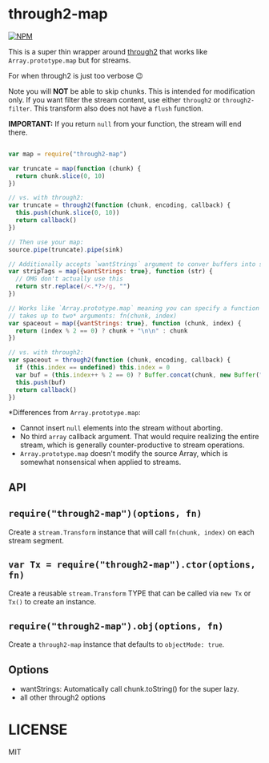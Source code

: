 through2-map
============

[![NPM](https://nodei.co/npm/through2-map.png)](https://nodei.co/npm/through2-map/)

This is a super thin wrapper around [through2](http://npm.im/through2) that works like `Array.prototype.map` but for streams.

For when through2 is just too verbose :wink:

Note you will **NOT** be able to skip chunks. This is intended for modification only. If you want filter the stream content, use either `through2` or `through2-filter`. This transform also does not have a `flush` function.

**IMPORTANT:** If you return `null` from your function, the stream will end there.

```js

var map = require("through2-map")

var truncate = map(function (chunk) {
  return chunk.slice(0, 10)
})

// vs. with through2:
var truncate = through2(function (chunk, encoding, callback) {
  this.push(chunk.slice(0, 10))
  return callback()
})

// Then use your map:
source.pipe(truncate).pipe(sink)

// Additionally accepts `wantStrings` argument to conver buffers into strings
var stripTags = map({wantStrings: true}, function (str) {
  // OMG don't actually use this
  return str.replace(/<.*?>/g, "")
})

// Works like `Array.prototype.map` meaning you can specify a function that
// takes up to two* arguments: fn(chunk, index)
var spaceout = map({wantStrings: true}, function (chunk, index) {
  return (index % 2 == 0) ? chunk + "\n\n" : chunk
})

// vs. with through2:
var spaceout = through2(function (chunk, encoding, callback) {
  if (this.index == undefined) this.index = 0
  var buf = (this.index++ % 2 == 0) ? Buffer.concat(chunk, new Buffer("\n\n")) : chunk
  this.push(buf)
  return callback()
})

```

*Differences from `Array.prototype.map`:
  * Cannot insert `null` elements into the stream without aborting.
  * No third `array` callback argument. That would require realizing the entire stream, which is generally counter-productive to stream operations.
  * `Array.prototype.map` doesn't modify the source Array, which is somewhat nonsensical when applied to streams.

API
---

`require("through2-map")(options, fn)`
---

Create a `stream.Transform` instance that will call `fn(chunk, index)` on each stream segment.

`var Tx = require("through2-map").ctor(options, fn)`
---

Create a reusable `stream.Transform` TYPE that can be called via `new Tx` or `Tx()` to create an instance.

`require("through2-map").obj(options, fn)`
---

Create a `through2-map` instance that defaults to `objectMode: true`.

Options
-------

  * wantStrings: Automatically call chunk.toString() for the super lazy.
  * all other through2 options

LICENSE
=======

MIT
